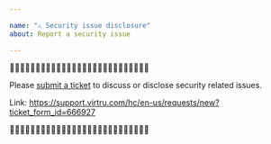 ```yaml
---

name: "⚠️ Security issue disclosure"
about: Report a security issue

---
```


🛑🛑🛑🛑🛑🛑🛑🛑🛑🛑🛑🛑🛑🛑🛑🛑🛑🛑🛑🛑🛑🛑🛑🛑🛑🛑🛑

Please [submit a ticket](https://support.virtru.com/hc/en-us/requests/new?ticket_form_id=666927) to discuss or disclose security related issues.

Link: https://support.virtru.com/hc/en-us/requests/new?ticket_form_id=666927

🛑🛑🛑🛑🛑🛑🛑🛑🛑🛑🛑🛑🛑🛑🛑🛑🛑🛑🛑🛑🛑🛑🛑🛑🛑🛑🛑
